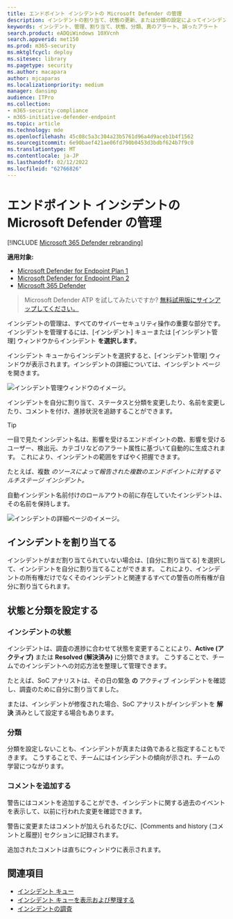 ```yaml
---
title: エンドポイント インシデントの Microsoft Defender の管理
description: インシデントの割り当て、状態の更新、または分類の設定によってインシデントを管理します。
keywords: インシデント、管理、割り当て、状態、分類、真のアラート、誤ったアラート
search.product: eADQiWindows 10XVcnh
search.appverid: met150
ms.prod: m365-security
ms.mktglfcycl: deploy
ms.sitesec: library
ms.pagetype: security
ms.author: macapara
author: mjcaparas
ms.localizationpriority: medium
manager: dansimp
audience: ITPro
ms.collection:
- m365-security-compliance
- m365-initiative-defender-endpoint
ms.topic: article
ms.technology: mde
ms.openlocfilehash: 45c08c5a3c304a23b5761d96a4d9aceb1b4f1562
ms.sourcegitcommit: 6e90baef421ae06fd790b0453d3bdbf624b7f9c0
ms.translationtype: MT
ms.contentlocale: ja-JP
ms.lasthandoff: 02/12/2022
ms.locfileid: "62766826"
---
```

# <a name="manage-microsoft-defender-for-endpoint-incidents"></a>エンドポイント インシデントの Microsoft Defender の管理

[!INCLUDE [Microsoft 365 Defender rebranding](../../includes/microsoft-defender.md)]


**適用対象:**
- [Microsoft Defender for Endpoint Plan 1](https://go.microsoft.com/fwlink/p/?linkid=2154037)
- [Microsoft Defender for Endpoint Plan 2](https://go.microsoft.com/fwlink/p/?linkid=2154037)
- [Microsoft 365 Defender](https://go.microsoft.com/fwlink/?linkid=2118804)

> Microsoft Defender ATP を試してみたいですか? [無料試用版にサインアップしてください。](https://signup.microsoft.com/create-account/signup?products=7f379fee-c4f9-4278-b0a1-e4c8c2fcdf7e&ru=https://aka.ms/MDEp2OpenTrial?ocid=docs-wdatp-exposedapis-abovefoldlink)

インシデントの管理は、すべてのサイバーセキュリティ操作の重要な部分です。 インシデントを管理するには、[インシデント] キューまたは [インシデント管理] ウィンドウからインシデント **を選択します**。 


インシデント キューからインシデントを選択すると、[インシデント管理] ウィンドウが表示されます。インシデントの詳細については、インシデント ページを開きます。


![インシデント管理ウィンドウのイメージ。](images/atp-incidents-mgt-pane-updated.png)

インシデントを自分に割り当て、ステータスと分類を変更したり、名前を変更したり、コメントを付け、進捗状況を追跡することができます。

> [!TIP]
> 一目で見たインシデント名は、影響を受けるエンドポイントの数、影響を受けるユーザー、検出元、カテゴリなどのアラート属性に基づいて自動的に生成されます。 これにより、インシデントの範囲をすばやく把握できます。
>
> たとえば、複数 *のソースによって報告された複数のエンドポイントに対するマルチステージ インシデント。*
>
> 自動インシデント名前付けのロールアウトの前に存在していたインシデントは、その名前を保持します。
>


![インシデントの詳細ページのイメージ。](images/atp-incident-details-updated.png)

## <a name="assign-incidents"></a>インシデントを割り当てる
インシデントがまだ割り当てられていない場合は、[自分に割り当てる] を選択して、インシデントを自分に割り当てることができます。 これにより、インシデントの所有権だけでなくそのインシデントと関連するすべての警告の所有権が自分に割り当てられます。

## <a name="set-status-and-classification"></a>状態と分類を設定する
### <a name="incident-status"></a>インシデントの状態
インシデントは、調査の進捗に合わせて状態を変更することにより、**Active (アクティブ)** または **Resolved (解決済み)** に分類できます。 こうすることで、チームでのインシデントへの対応方法を整理して管理できます。

たとえば、SoC アナリストは、その日の緊急 **の** アクティブ インシデントを確認し、調査のために自分に割り当てました。

または、インシデントが修復された場合、SoC アナリストがインシデントを **解決** 済みとして設定する場合もあります。 

### <a name="classification"></a>分類
分類を設定しないことも、インシデントが真または偽であると指定することもできます。 こうすることで、チームにはインシデントの傾向が示され、チームの学習につながります。

### <a name="add-comments"></a>コメントを追加する
警告にはコメントを追加することができ、インシデントに関する過去のイベントを表示して、以前に行われた変更を確認できます。

警告に変更またはコメントが加えられるたびに、[Comments and history (コメントと履歴)] セクションに記録されます。

追加されたコメントは直ちにウィンドウに表示されます。



## <a name="related-topics"></a>関連項目
- [インシデント キュー](/microsoft-365/security/defender-endpoint/view-incidents-queue)
- [インシデント キューを表示および整理する](view-incidents-queue.md)
- [インシデントの調査](investigate-incidents.md)
